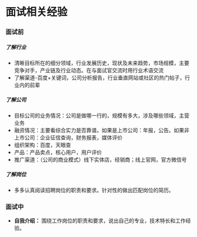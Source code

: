 # 面试相关经验
### 面试前
##### 了解行业
- 清晰目标所在的细分领域，行业发展历史，现状及未来趋势，市场规模，主要竞争对手，产业链及行业动态。在与面试官交流时用行业术语交流
- 了解渠道-百度+关键词，公司分析报告，行业垂直网站或社区的热门帖子，行业内的前辈
##### 了解公司
- 目标公司的业务情况：公司是做哪一行的，规模有多大，涉及哪些领域，主营业务
- 融资情况：主要看综合实力是否靠谱。如果是上市公司：年报，公告。如果非上市公司：企业征信查询，财务报表，媒体评价
- 组织架构：百度，天眼查
- 产品：产品卖点，核心用户，用户评价
- 推广渠道：（公司的商业模式）线下实体店，经销商；线上官网，官方微信号
##### 了解岗位
- 多多认真阅读招聘岗位的职责和要求。针对性的做出匹配岗位的简历。
### 面试中
- **自我介绍：** 围绕工作岗位的职责和要求，说出自己的专业，技术特长和工作经验。
